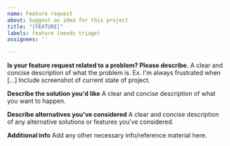 ```yaml
---
name: Feature request
about: Suggest an idea for this project
title: "[FEATURE]"
labels: feature (needs triage)
assignees: ''

---
```


**Is your feature request related to a problem? Please describe.**
A clear and concise description of what the problem is. Ex. I'm always frustrated when [...]
Include screenshot of current state of project.

**Describe the solution you'd like**
A clear and concise description of what you want to happen.

**Describe alternatives you've considered**
A clear and concise description of any alternative solutions or features you've considered.

**Additional info**
Add any other necessary info/reference material here.

